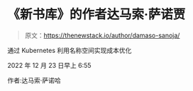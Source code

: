 # 《新书库》的作者达马索·萨诺贾

> 原文：<https://thenewstack.io/author/damaso-sanoja/>

通过 Kubernetes 利用名称空间实现成本优化

2022 年 12 月 23 日早上 6:55

作者:达马索·萨诺哈